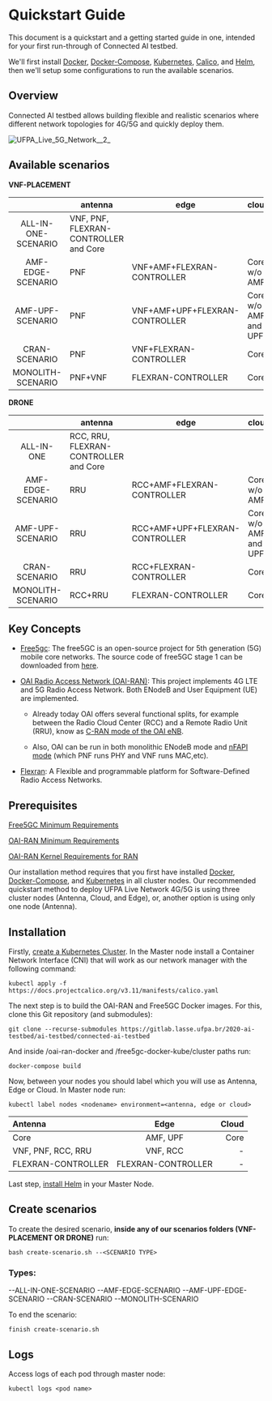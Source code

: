 
# Quickstart Guide

This document is a quickstart and a getting started guide in one, intended for your first run-through of Connected AI testbed.

We'll first install [Docker](https://www.docker.com/), [Docker-Compose](https://docs.docker.com/compose/), [Kubernetes](https://kubernetes.io/), [Calico](https://www.projectcalico.org/), and [Helm](https://helm.sh/), then we'll setup some configurations to run the available scenarios.

## Overview

Connected AI testbed allows building flexible and realistic scenarios where different network topologies for 4G/5G and quickly deploy them. 

![UFPA_Live_5G_Network__2_](https://gitlab.lasse.ufpa.br/2020-ai-testbed/ai-testbed/project-agenda/uploads/300adcf0c0e076aa1499e60b5e477df4/UFPA_Live_5G_Network_.png)


## Available scenarios

**VNF-PLACEMENT**


|           | antenna | edge        | cloud                |
|:----------:|---------|-------------|----------------------|
| ALL-IN-ONE-SCENARIO | VNF, PNF, FLEXRAN-CONTROLLER and Core     |         |                 |
| AMF-EDGE-SCENARIO | PNF   | VNF+AMF+FLEXRAN-CONTROLLER     | Core w/o AMF         |
| AMF-UPF-SCENARIO | PNF     | VNF+AMF+UPF+FLEXRAN-CONTROLLER | Core w/o AMF and UPF |
| CRAN-SCENARIO| PNF     | VNF+FLEXRAN-CONTROLLER | Core |
| MONOLITH-SCENARIO| PNF+VNF    | FLEXRAN-CONTROLLER | Core |

**DRONE**


|            | antenna | edge        | cloud                |
|:----------:|---------|-------------|----------------------|
| ALL-IN- ONE | RCC, RRU, FLEXRAN-CONTROLLER and Core     |         |                 |
| AMF-EDGE-SCENARIO | RRU   | RCC+AMF+FLEXRAN-CONTROLLER     | Core w/o AMF         |
| AMF-UPF-SCENARIO | RRU     | RCC+AMF+UPF+FLEXRAN-CONTROLLER | Core w/o AMF and UPF |
| CRAN-SCENARIO| RRU     | RCC+FLEXRAN-CONTROLLER | Core |
| MONOLITH-SCENARIO| RCC+RRU    | FLEXRAN-CONTROLLER | Core |

## Key Concepts

* [Free5gc](https://www.free5gc.org/): The free5GC is an open-source project for 5th generation (5G) mobile core networks. The source code of free5GC stage 1 can be downloaded from [here](https://bitbucket.org/nctu_5g/free5gc-stage-1/src/master/).

* [OAI Radio Access Network (OAI-RAN)](https://www.openairinterface.org/?page_id=2763): This project implements 4G LTE and 5G Radio Access Network. Both ENodeB and User Equipment (UE) are implemented. 

  * Already today OAI offers several functional splits, for example between the Radio Cloud Center (RCC) and a Remote Radio Unit (RRU), know as [C-RAN mode of the OAI eNB](https://gitlab.eurecom.fr/oai/openairinterface5g/-/wikis/how-to-connect-cots-ue-to-oai-enb-via-ngfi-rru).

  * Also, OAI can be run in both monolithic ENodeB mode and [nFAPI mode](https://gitlab.eurecom.fr/oai/openairinterface5g/-/wikis/nFAPI-howto) (which PNF runs PHY and VNF runs MAC,etc).

* [Flexran](http://mosaic5g.io/flexran/): A Flexible and programmable platform for Software-Defined Radio Access Networks.

## Prerequisites

[Free5GC Minimum Requirements](https://www.free5gc.org/installation)

[OAI-RAN Minimum Requirements](https://gitlab.eurecom.fr/oai/openairinterface5g/-/wikis/OpenAirSystemRequirements)

[OAI-RAN Kernel Requirements for RAN](https://gitlab.eurecom.fr/oai/openairinterface5g/-/wikis/OpenAirKernelMainSetup)


Our installation method requires that you first have installed [Docker](https://docs.docker.com/engine/install/), [Docker-Compose](https://docs.docker.com/compose/install/), and [Kubernetes](https://kubernetes.io/docs/setup/) in all cluster nodes. Our recommended quickstart method to deploy UFPA Live Network 4G/5G is using three cluster nodes (Antenna, Cloud, and Edge), or, another option is using only one node (Antenna).

## Installation

Firstly, [create a Kubernetes Cluster](https://kubernetes.io/docs/tutorials/kubernetes-basics/create-cluster/). In the Master node install a Container Network Interface (CNI) that will work as our network manager with the following command:

```
kubectl apply -f https://docs.projectcalico.org/v3.11/manifests/calico.yaml
```

The next step is to build the OAI-RAN and Free5GC Docker images. For this, clone this Git repository (and submodules):

```
git clone --recurse-submodules https://gitlab.lasse.ufpa.br/2020-ai-testbed/ai-testbed/connected-ai-testbed
```

And inside /oai-ran-docker and /free5gc-docker-kube/cluster paths run:

```
docker-compose build
```

Now, between your nodes you should label which you will use as Antenna, Edge or Cloud. In Master node run:

```
kubectl label nodes <nodename> environment=<antenna, edge or cloud>
```

Antenna | Edge | Cloud
:--------- | :------: | -------:
Core | AMF, UPF | Core
VNF, PNF, RCC, RRU | VNF, RCC | -
FLEXRAN-CONTROLLER | FLEXRAN-CONTROLLER| -

Last step, [install Helm](https://helm.sh/docs/intro/install/) in your Master Node.


## Create scenarios

To create the desired scenario, **inside any of our scenarios folders (VNF-PLACEMENT OR DRONE)** run:

```
bash create-scenario.sh --<SCENARIO TYPE>
```

### Types:
--ALL-IN-ONE-SCENARIO
--AMF-EDGE-SCENARIO
--AMF-UPF-EDGE-SCENARIO
--CRAN-SCENARIO
--MONOLITH-SCENARIO

To end the scenario:

```
finish create-scenario.sh
```

## Logs 

Access logs of each pod through master node:

```shell
kubectl logs <pod name>
```
